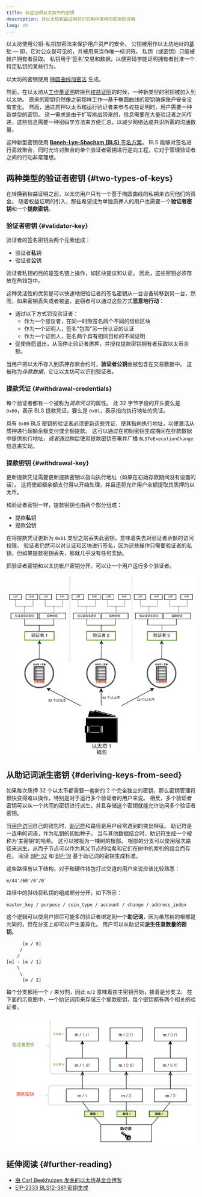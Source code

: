 ```yaml
---
title: 权益证明以太坊中的密钥
description: 对以太坊权益证明共识机制中使用的密钥的说明
lang: zh
---
```


以太坊使用公钥-私钥加密法来保护用户资产的安全。 公钥被用作以太坊地址的基础 — 即，它对公众是可见的，并被用来当作唯一标识符。 私钥（或密钥）只能被帐户拥有者获取。 私钥用于‘签名’交易和数据，以便密码学能证明拥有者批准一个特定私钥的某些行为。

以太坊的密钥使用 [椭圆曲线加密法](https://en.wikipedia.org/wiki/Elliptic-curve_cryptography) 生成。

然而，在以太坊从[工作量证明](/developers/docs/consensus-mechanisms/pow)转换到[权益证明](/developers/docs/consensus-mechanisms/pos)的时候，一种新类型的密钥被加入到以太坊。 原来的密钥仍然像之前那样工作—基于椭圆曲线的密钥确保账户安全没有变化。 然而，通过质押以太币和运行验证者来参与权益证明时，用户需要一种新类型的密钥。 这一需求是由于扩容挑战带来的，信息需要在大量验证者之间传递，这些信息需要一种密码学方法来方便汇总，以减少网络达成共识所需的沟通数量。

这种新型密钥使用 [**Boneh-Lyn-Shacham (BLS)** 签名方案](https://wikipedia.org/wiki/BLS_digital_signature)。 BLS 能够对签名进行高效聚合，同时允许对聚合的单个验证者密钥进行逆向工程，它对于管理验证者之间的行动非常理想。

## 两种类型的验证者密钥 {#two-types-of-keys}

在转换到权益证明之前，以太坊用户只有一个基于椭圆曲线的私钥来访问他们的资金。 随着权益证明的引入，那些希望成为单独质押人的用户也需要一个**验证者密钥**和一个**提款密钥**。

### 验证者密钥 {#validator-key}

验证者的签名密钥由两个元素组成：

- 验证者**私**钥
- 验证者**公**钥

验证者私钥的目的是签名链上操作，如区块提议和认证。 因此，这些密钥必须存放在热钱包中。

这种灵活性的优势是可以快速地把验证者的签名密钥从一台设备转移到另一台，然而，如果密钥丢失或者被盗，盗窃者可以通过这些方式**恶意地行动**：

- 通过以下方式罚没验证者：
  - 作为一个提议者，在同一时隙签名两个不同的信标区块
  - 作为一个证明人，签名“包围”另一份认证的认证
  - 作为一个证明人，签名两个具有相同目标的不同证明
- 促使自愿退出，从而停止验证者质押，并授权提款密钥拥有者获取以太币余额。

当用户把以太币存入到质押存款合约时，**验证者公钥**会被包含在交易数据中。 这被称为*存款数据*，它让以太坊可以识别验证者。

### 提款凭证 {#withdrawal-credentials}

每个验证者都有一个被称为*提款凭证*的属性。 此 32 字节字段的开头要么是 `0x00`，表示 BLS 提款凭证，要么是 `0x01`，表示指向执行地址的凭证。

具有 `0x00` BLS 密钥的验证者必须更新这些凭证，使其指向执行地址，以便激活从质押进行超额余额支付或全额提款。 这可以通过在初始密钥生成期间在存款数据中提供执行地址，*或者*通过稍后使用提款密钥签署并广播 `BLSToExecutionChange` 信息来实现。

### 提款密钥 {#withdrawal-key}

更新提款凭证需要更新提款密钥以指向执行地址（如果在初始存款期间没有设置的话）。 这将使超额余额支付得以开始处理，并且还将允许用户全额提取其质押的以太币。

和验证者密钥一样，提款密钥也由两个部分组成：

- 提款**私**钥
- 提款**公**钥

在将提款凭证更新为 `0x01` 类型之前丢失此密钥，意味着失去对验证者余额的访问权限。 验证者仍然可以对认证和区块进行签名，因为这些操作只需要验证者的私钥，但如果提款密钥丢失，那就几乎没有任何奖励。

把验证者密钥和以太坊帐户密钥分开，可以让一个用户运行多个验证者。

![验证者密钥示意图](validator-key-schematic.png)

## 从助记词派生密钥 {#deriving-keys-from-seed}

如果每次质押 32 个以太币都需要一套新的 2 个完全独立的密钥，那么密钥管理将很快变得难以操作，特别是对于运行多个验证者的用户来说。 相反，多个验证者密钥可以从一个共同的密钥进行派生，并且存储这个密钥就能允许访问多个验证者密钥。

当[用户访问](https://ethereum.stackexchange.com/questions/19055/what-is-the-difference-between-m-44-60-0-0-and-m-44-60-0)自己的钱包时，[助记符](https://en.bitcoinwiki.org/wiki/Mnemonic_phrase)和路径是用户经常遇到的突出特征。 助记符是一连串的词语，作为私钥的初始种子。 当与其他数据结合时，助记符生成一个被称为‘主密钥’的哈希。 这可以被视为一棵树的根部。 根部的分支可以使用层次路径来派生，从而子节点可以作为其父节点的哈希和它们在树中的索引的组合而存在。 阅读 [BIP-32](https://github.com/bitcoin/bips/blob/master/bip-0032.mediawiki) 和 [BIP-19](https://github.com/bitcoin/bips/blob/master/bip-0039.mediawiki) 基于助记词的密钥生成标准。

这些路径有以下结构，对于和硬件钱包打过交道的用户来说应该比较熟悉：

```
m/44'/60'/0'/0`
```

路径中的斜线将私钥的组成部分分开，如下所示：

```
master_key / purpose / coin_type / account / change / address_index
```

这个逻辑可以使用户把尽可能多的验证者绑定到一个**助记词**，因为虽然树的根部是共同的，但在分支上却可以产生差异化。 用户可以从助记词**派生任意数量的密钥**。

```
      [m / 0]
     /
    /
[m] - [m / 1]
    \
     \
      [m / 2]
```

每个分支都用一个 `/` 来分割，因此 `m/2` 意味着由主密钥开始，接着是分支 2。 在下面的示意图中，一个助记词用来存储三个提款密钥，每个密钥都有两个相关的验证者。

![验证者密钥逻辑](multiple-keys.png)

## 延伸阅读 {#further-reading}

- [由 Carl Beekhuizen 发表的以太坊基金会博客](https://blog.ethereum.org/2020/05/21/keys/)
- [EIP-2333 BLS12-381 密钥生成](https://eips.ethereum.org/EIPS/eip-2333)
